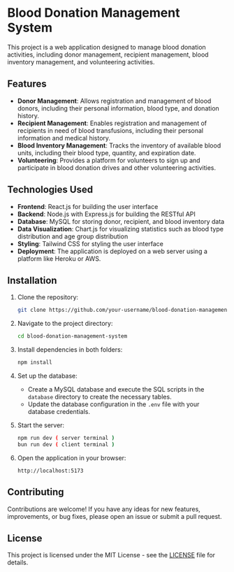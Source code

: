 # Blood Donation Management System

This project is a web application designed to manage blood donation activities, including donor management, recipient management, blood inventory management, and volunteering activities.

## Features

- **Donor Management**: Allows registration and management of blood donors, including their personal information, blood type, and donation history.
- **Recipient Management**: Enables registration and management of recipients in need of blood transfusions, including their personal information and medical history.
- **Blood Inventory Management**: Tracks the inventory of available blood units, including their blood type, quantity, and expiration date.
- **Volunteering**: Provides a platform for volunteers to sign up and participate in blood donation drives and other volunteering activities.

## Technologies Used

- **Frontend**: React.js for building the user interface
- **Backend**: Node.js with Express.js for building the RESTful API
- **Database**: MySQL for storing donor, recipient, and blood inventory data
- **Data Visualization**: Chart.js for visualizing statistics such as blood type distribution and age group distribution
- **Styling**: Tailwind CSS for styling the user interface
- **Deployment**: The application is deployed on a web server using a platform like Heroku or AWS.

## Installation

1. Clone the repository:

   ```bash
   git clone https://github.com/your-username/blood-donation-management-system.git
   ```

2. Navigate to the project directory:

   ```bash
   cd blood-donation-management-system
   ```

3. Install dependencies in both folders:

   ```bash
   npm install
   ```

4. Set up the database:

   - Create a MySQL database and execute the SQL scripts in the `database` directory to create the necessary tables.
   - Update the database configuration in the `.env` file with your database credentials.

5. Start the server:

   ```bash
   npm run dev ( server terminal ) 
   bun run dev ( client terminal )
   ```

6. Open the application in your browser:

   ```
   http://localhost:5173
   ```

## Contributing

Contributions are welcome! If you have any ideas for new features, improvements, or bug fixes, please open an issue or submit a pull request.

## License

This project is licensed under the MIT License - see the [LICENSE](LICENSE) file for details.
